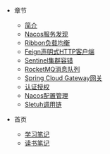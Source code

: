 * 章节
  * [简介](第01章-简介.md)
  * [Nacos服务发现](第02章-Nacos服务发现.md)
  * [Ribbon负载均衡](第03章-Ribbon负载均衡.md)
  * [Feign声明式HTTP客户端](第04章-Feign声明式HTTP客户端.md)
  * [Sentinel集群容错](第05章-Sentinel集群容错.md)
  * [RocketMQ消息队列](第06章-RocketMQ消息队列.md)
  * [Spring Cloud Gateway网关](第07章-Spring%20Cloud%20Gateway网关.md)
  * [认证授权](第08章-认证授权.md)
  * [Nacos配置管理](第09章-Nacos配置管理.md)
  * [Sletuh调用链](第10章-Sletuh调用链.md)

* 首页
  * [学习笔记](#/?id=学习笔记)
  * [读书笔记](#/?id=读书笔记)